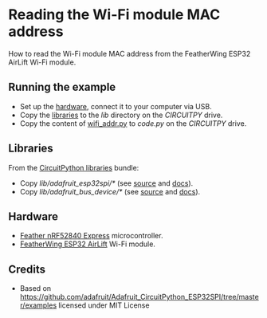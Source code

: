 # Reading the Wi-Fi module MAC address
How to read the Wi-Fi module MAC address from the FeatherWing ESP32 AirLift Wi-Fi module.

## Running the example
* Set up the [hardware](#Hardware), connect it to your computer via USB.
* Copy the [libraries](#Libraries) to the _lib_ directory on the _CIRCUITPY_ drive.
* Copy the content of [wifi_addr.py](wifi_addr.py) to _code.py_ on the _CIRCUITPY_ drive.

## Libraries
From the [CircuitPython libraries](https://circuitpython.org/libraries) bundle:
* Copy _lib/adafruit_esp32spi/*_ (see [source](https://github.com/adafruit/Adafruit_CircuitPython_ESP32SPI/) and [docs](https://circuitpython.readthedocs.io/projects/esp32spi/en/latest/index.html)).
* Copy _lib/adafruit_bus_device/*_ (see [source](https://github.com/adafruit/Adafruit_CircuitPython_BusDevice/) and [docs](https://circuitpython.readthedocs.io/projects/busdevice/en/latest/index.html)).

## Hardware
* [Feather nRF52840 Express](https://github.com/tamberg/fhnw-idb/wiki/Feather-nRF52840-Express) microcontroller.
* [FeatherWing ESP32 AirLift](https://github.com/tamberg/fhnw-idb/wiki/FeatherWing-ESP32-AirLift) Wi-Fi module.

## Credits
* Based on https://github.com/adafruit/Adafruit_CircuitPython_ESP32SPI/tree/master/examples licensed under MIT License
